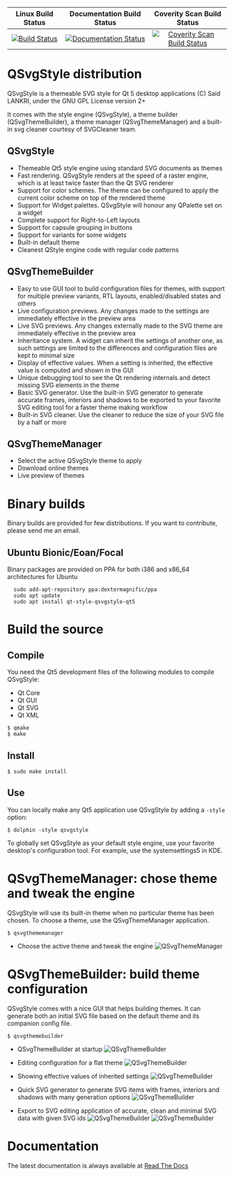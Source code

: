 |Linux Build Status|Documentation Build Status|Coverity Scan Build Status|
|:--:|:--:|:--:|
|[![Build Status](https://travis-ci.org/DexterMagnific/QSvgStyle.svg?branch=master)](https://travis-ci.org/DexterMagnific/QSvgStyle)|[![Documentation Status](https://readthedocs.org/projects/qsvgstyle/badge/?version=latest)](http://qsvgstyle.readthedocs.io/en/latest/?badge=latest)|[![Coverity Scan Build Status](https://img.shields.io/coverity/scan/15379.svg)](https://scan.coverity.com/projects/15379)|

# QSvgStyle distribution

QSvgStyle is a themeable SVG style for Qt 5 desktop applications
(C) Said LANKRI, under the GNU GPL License version 2+

It comes with the style engine (QSvgStyle), a theme builder (QSvgThemeBuilder),
 a theme manager (QSvgThemeManager) and a built-in svg cleaner courtesy of
 SVGCleaner team.

## QSvgStyle
- Themeable Qt5 style engine using standard SVG documents as themes
- Fast rendering. QSvgStyle renders at the speed of a raster engine, which
  is at least twice faster than the Qt SVG renderer
- Support for color schemes. The theme can be configured to apply the current
  color scheme on top of the rendered theme
- Support for Widget palettes. QSvgStyle will honour any QPalette set on a widget
- Complete support for Right-to-Left layouts
- Support for capsule grouping in buttons
- Support for variants for some widgets
- Built-in default theme
- Cleanest QStyle engine code with regular code patterns

## QSvgThemeBuilder
- Easy to use GUI tool to build configuration files for themes, with support
  for multiple preview variants, RTL layouts, enabled/disabled states and others
- Live configuration previews. Any changes made to the settings are
  immediately effective in the preview area
- Live SVG previews. Any changes externally made to the SVG theme are
  immediately effective in the preview area
- Inheritance system. A widget can inherit the settings of another
  one, as such settings are limited to the differences and configuration
  files are kept to minimal size
- Display of effective values. When a setting is inherited, the effective
  value is computed and shown in the GUI
- Unique debugging tool to see the Qt rendering internals and detect missing
  SVG elements in the theme
- Basic SVG generator. Use the built-in SVG generator to generate
  accurate frames, interiors and shadows to be exported to your favorite SVG
  editing tool for a faster theme making workflow
- Built-in SVG cleaner. Use the cleaner to reduce the size of your SVG file
  by a half or more

## QSvgThemeManager
- Select the active QSvgStyle theme to apply
- Download online themes
- Live preview of themes

# Binary builds

Binary builds are provided for few distributions. If you want to contribute,
please send me an email.

## Ubuntu Bionic/Eoan/Focal

Binary packages are provided on PPA for both i386 and x86_64
architectures for Ubuntu

```
  sudo add-apt-repository ppa:dextermagnific/ppa
  sudo apt update
  sudo apt install qt-style-qsvgstyle-qt5
```

# Build the source

## Compile

You need the Qt5 development files of the following modules to compile QSvgStyle:
- Qt Core
- Qt GUI
- Qt SVG
- Qt XML

```
$ qmake
$ make
```

## Install

```
$ sudo make install
```

## Use

You can locally make any Qt5 application use QSvgStyle by adding a `-style` option:

```
$ dolphin -style qsvgstyle
```

To globally set QSvgStyle as your default style engine, use your favorite
desktop's configuration tool. For example, use the systemsettings5 in KDE.

# QSvgThemeManager: chose theme and tweak the engine

QSvgStyle will use its built-in theme when no particular theme has been chosen.
To choose a theme, use the QSvgThemeManager application.

```
$ qsvgthememanager
```

- Choose the active theme and tweak the engine
![QSvgThemeManager](screenshots/thememanager1.jpg)

# QSvgThemeBuilder: build theme configuration

QSvgStyle comes with a nice GUI that helps building themes.
It can generate both an initial SVG file based on the default theme and its
companion config file.


```
$ qsvgthemebuilder
```

- QSvgThemeBuilder at startup
![QSvgThemeBuilder](screenshots/themebuilder1.jpg)

- Editing configuration for a flat theme
![QSvgThemeBuilder](screenshots/themebuilder2.jpg)

- Showing effective values of inherited settings
![QSvgThemeBuilder](screenshots/themebuilder3.jpg)

- Quick SVG generator to generate SVG items with frames, interiors and shadows
  with many generation options
![QSvgThemeBuilder](screenshots/themebuilder4.jpg)

- Export to SVG editing application of accurate, clean and minimal SVG data with
  given SVG ids
![QSvgThemeBuilder](screenshots/themebuilder5.jpg)
![QSvgThemeBuilder](screenshots/themebuilder6.jpg)

# Documentation

The latest documentation is always available at [Read The Docs](http://qsvgstyle.readthedocs.io/en/latest)
